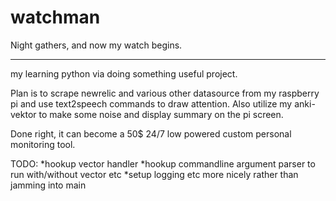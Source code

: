 # watchman
Night gathers, and now my watch begins.

---
my learning python via doing something useful project. 

Plan is to scrape newrelic and various other datasource from my raspberry pi and use text2speech commands to draw attention. Also utilize my anki-vektor to make some noise and display summary on the pi screen. 

Done right, it can become a 50$ 24/7 low powered custom personal monitoring tool. 


TODO: 
*hookup vector handler
*hookup commandline argument parser to run with/without vector etc
*setup logging etc more nicely rather than jamming into main
